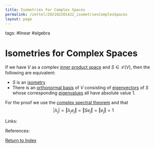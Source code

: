 ```yaml
---
title: Isometries for Complex Spaces
permalink: /zettel/202102201422_isometriesComplexSpaces
layout: page
---
```

tags: #linear #algebra

# Isometries for Complex Spaces

If we have $V$ as a complex [inner product space](202102141708_innerProductSpace) and $S \in \mathcal{L}(V)$, then the following 
are equivalent:
- $S$ is an [isometry](202102201248_isometryDefinition)
- There is an [orthonormal basis](202102142105_orthonormalBasisDefinition) of $V$ consisting of [eigenvectors](202102120943_eigenvectorDefinition) 
  of $S$ whose corresponding [eigenvalues](202102120912_eigenvalueDefinition) all have absolute value 1.
  
For the proof we use the [complex spectral theorem](202102182045_complexSpectralTheorem) and that 
$$
\vert \lambda_j \vert = \Vert \lambda_j e_j \Vert = \Vert S e_j \Vert = \Vert e_j \Vert = 1
$$

Links: 

References: 

[Return to Index](index)